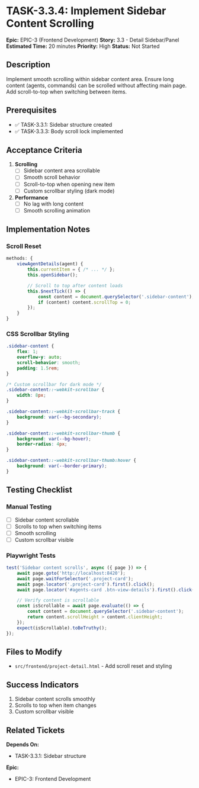 # TASK-3.3.4: Implement Sidebar Content Scrolling

**Epic:** EPIC-3 (Frontend Development)
**Story:** 3.3 - Detail Sidebar/Panel
**Estimated Time:** 20 minutes
**Priority:** High
**Status:** Not Started

## Description

Implement smooth scrolling within sidebar content area. Ensure long content (agents, commands) can be scrolled without affecting main page. Add scroll-to-top when switching between items.

## Prerequisites

- ✅ TASK-3.3.1: Sidebar structure created
- ✅ TASK-3.3.3: Body scroll lock implemented

## Acceptance Criteria

1. **Scrolling**
   - [ ] Sidebar content area scrollable
   - [ ] Smooth scroll behavior
   - [ ] Scroll-to-top when opening new item
   - [ ] Custom scrollbar styling (dark mode)

2. **Performance**
   - [ ] No lag with long content
   - [ ] Smooth scrolling animation

## Implementation Notes

### Scroll Reset

```javascript
methods: {
    viewAgentDetails(agent) {
        this.currentItem = { /* ... */ };
        this.openSidebar();

        // Scroll to top after content loads
        this.$nextTick(() => {
            const content = document.querySelector('.sidebar-content');
            if (content) content.scrollTop = 0;
        });
    }
}
```

### CSS Scrollbar Styling

```css
.sidebar-content {
    flex: 1;
    overflow-y: auto;
    scroll-behavior: smooth;
    padding: 1.5rem;
}

/* Custom scrollbar for dark mode */
.sidebar-content::-webkit-scrollbar {
    width: 8px;
}

.sidebar-content::-webkit-scrollbar-track {
    background: var(--bg-secondary);
}

.sidebar-content::-webkit-scrollbar-thumb {
    background: var(--bg-hover);
    border-radius: 4px;
}

.sidebar-content::-webkit-scrollbar-thumb:hover {
    background: var(--border-primary);
}
```

## Testing Checklist

### Manual Testing
- [ ] Sidebar content scrollable
- [ ] Scrolls to top when switching items
- [ ] Smooth scrolling
- [ ] Custom scrollbar visible

### Playwright Tests

```javascript
test('Sidebar content scrolls', async ({ page }) => {
    await page.goto('http://localhost:8420');
    await page.waitForSelector('.project-card');
    await page.locator('.project-card').first().click();
    await page.locator('#agents-card .btn-view-details').first().click();

    // Verify content is scrollable
    const isScrollable = await page.evaluate(() => {
        const content = document.querySelector('.sidebar-content');
        return content.scrollHeight > content.clientHeight;
    });
    expect(isScrollable).toBeTruthy();
});
```

## Files to Modify

- `src/frontend/project-detail.html` - Add scroll reset and styling

## Success Indicators

1. Sidebar content scrolls smoothly
2. Scrolls to top when item changes
3. Custom scrollbar visible

## Related Tickets

**Depends On:**
- TASK-3.3.1: Sidebar structure

**Epic:**
- EPIC-3: Frontend Development
